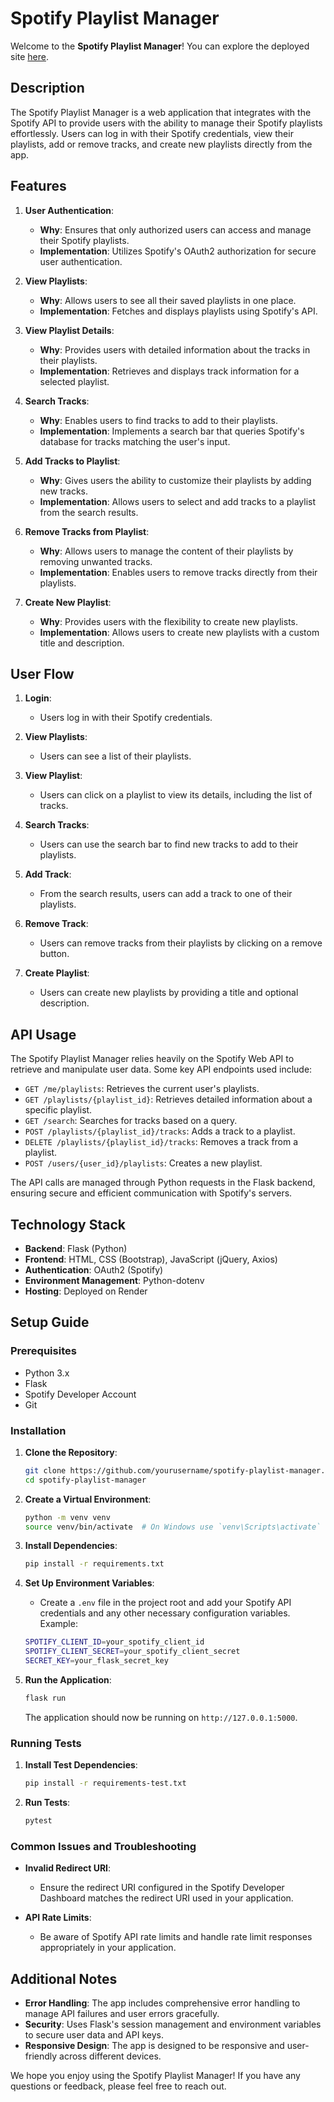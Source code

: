 # Spotify Playlist Manager

Welcome to the **Spotify Playlist Manager**! You can explore the deployed site [here](https://capstone-project-1-wiz3.onrender.com).

## Description

The Spotify Playlist Manager is a web application that integrates with the Spotify API to provide users with the ability to manage their Spotify playlists effortlessly. Users can log in with their Spotify credentials, view their playlists, add or remove tracks, and create new playlists directly from the app.

## Features

1. **User Authentication**:
    - **Why**: Ensures that only authorized users can access and manage their Spotify playlists.
    - **Implementation**: Utilizes Spotify's OAuth2 authorization for secure user authentication.

2. **View Playlists**:
    - **Why**: Allows users to see all their saved playlists in one place.
    - **Implementation**: Fetches and displays playlists using Spotify's API.

3. **View Playlist Details**:
    - **Why**: Provides users with detailed information about the tracks in their playlists.
    - **Implementation**: Retrieves and displays track information for a selected playlist.

4. **Search Tracks**:
    - **Why**: Enables users to find tracks to add to their playlists.
    - **Implementation**: Implements a search bar that queries Spotify's database for tracks matching the user's input.

5. **Add Tracks to Playlist**:
    - **Why**: Gives users the ability to customize their playlists by adding new tracks.
    - **Implementation**: Allows users to select and add tracks to a playlist from the search results.

6. **Remove Tracks from Playlist**:
    - **Why**: Allows users to manage the content of their playlists by removing unwanted tracks.
    - **Implementation**: Enables users to remove tracks directly from their playlists.

7. **Create New Playlist**:
    - **Why**: Provides users with the flexibility to create new playlists.
    - **Implementation**: Allows users to create new playlists with a custom title and description.

## User Flow

1. **Login**:
    - Users log in with their Spotify credentials.

2. **View Playlists**:
    - Users can see a list of their playlists.

3. **View Playlist**:
    - Users can click on a playlist to view its details, including the list of tracks.

4. **Search Tracks**:
    - Users can use the search bar to find new tracks to add to their playlists.

5. **Add Track**:
    - From the search results, users can add a track to one of their playlists.

6. **Remove Track**:
    - Users can remove tracks from their playlists by clicking on a remove button.

7. **Create Playlist**:
    - Users can create new playlists by providing a title and optional description.

## API Usage

The Spotify Playlist Manager relies heavily on the Spotify Web API to retrieve and manipulate user data. Some key API endpoints used include:
- `GET /me/playlists`: Retrieves the current user's playlists.
- `GET /playlists/{playlist_id}`: Retrieves detailed information about a specific playlist.
- `GET /search`: Searches for tracks based on a query.
- `POST /playlists/{playlist_id}/tracks`: Adds a track to a playlist.
- `DELETE /playlists/{playlist_id}/tracks`: Removes a track from a playlist.
- `POST /users/{user_id}/playlists`: Creates a new playlist.

The API calls are managed through Python requests in the Flask backend, ensuring secure and efficient communication with Spotify's servers.

## Technology Stack

- **Backend**: Flask (Python)
- **Frontend**: HTML, CSS (Bootstrap), JavaScript (jQuery, Axios)
- **Authentication**: OAuth2 (Spotify)
- **Environment Management**: Python-dotenv
- **Hosting**: Deployed on Render

## Setup Guide

### Prerequisites

- Python 3.x
- Flask
- Spotify Developer Account
- Git

### Installation

1. **Clone the Repository**:
    ```sh
    git clone https://github.com/yourusername/spotify-playlist-manager.git
    cd spotify-playlist-manager
    ```

2. **Create a Virtual Environment**:
    ```sh
    python -m venv venv
    source venv/bin/activate  # On Windows use `venv\Scripts\activate`
    ```

3. **Install Dependencies**:
    ```sh
    pip install -r requirements.txt
    ```

4. **Set Up Environment Variables**:
    - Create a `.env` file in the project root and add your Spotify API credentials and any other necessary configuration variables. Example:
    ```sh
    SPOTIFY_CLIENT_ID=your_spotify_client_id
    SPOTIFY_CLIENT_SECRET=your_spotify_client_secret
    SECRET_KEY=your_flask_secret_key
    ```

5. **Run the Application**:
    ```sh
    flask run
    ```

    The application should now be running on `http://127.0.0.1:5000`.

### Running Tests

1. **Install Test Dependencies**:
    ```sh
    pip install -r requirements-test.txt
    ```

2. **Run Tests**:
    ```sh
    pytest
    ```

### Common Issues and Troubleshooting

- **Invalid Redirect URI**:
    - Ensure the redirect URI configured in the Spotify Developer Dashboard matches the redirect URI used in your application.
  
- **API Rate Limits**:
    - Be aware of Spotify API rate limits and handle rate limit responses appropriately in your application.

## Additional Notes

- **Error Handling**: The app includes comprehensive error handling to manage API failures and user errors gracefully.
- **Security**: Uses Flask's session management and environment variables to secure user data and API keys.
- **Responsive Design**: The app is designed to be responsive and user-friendly across different devices.

We hope you enjoy using the Spotify Playlist Manager! If you have any questions or feedback, please feel free to reach out.
